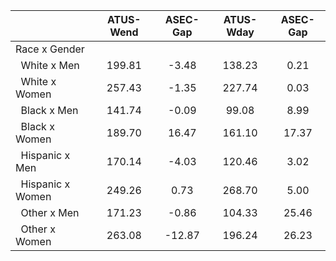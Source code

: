 
|                      |    ATUS-Wend |     ASEC-Gap |    ATUS-Wday |     ASEC-Gap |
| -------------------- | :----------: | :----------: | :----------: | :----------: |
| Race x Gender        |              |              |              |              |
| &nbsp;&nbsp;White x Men |       199.81 |        -3.48 |       138.23 |         0.21 |
| &nbsp;&nbsp;White x Women |       257.43 |        -1.35 |       227.74 |         0.03 |
| &nbsp;&nbsp;Black x Men |       141.74 |        -0.09 |        99.08 |         8.99 |
| &nbsp;&nbsp;Black x Women |       189.70 |        16.47 |       161.10 |        17.37 |
| &nbsp;&nbsp;Hispanic x Men |       170.14 |        -4.03 |       120.46 |         3.02 |
| &nbsp;&nbsp;Hispanic x Women |       249.26 |         0.73 |       268.70 |         5.00 |
| &nbsp;&nbsp;Other x Men |       171.23 |        -0.86 |       104.33 |        25.46 |
| &nbsp;&nbsp;Other x Women |       263.08 |       -12.87 |       196.24 |        26.23 |

